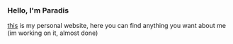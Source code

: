 ### **Hello, I'm Paradis** ###

[this]() is my personal website, here you can find anything you want about me (im working on it, almost done)
